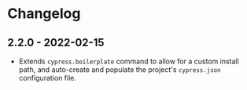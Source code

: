 # Changelog

## 2.2.0 - 2022-02-15

- Extends `cypress.boilerplate` command to allow for a custom install path, and auto-create and populate the project's `cypress.json` configuration file.
